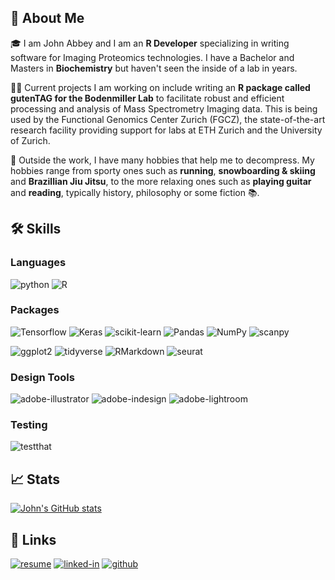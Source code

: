 ## 🚀 About Me

🎓 I am John Abbey and I am an **R Developer** specializing in writing software for Imaging Proteomics technologies. I have a Bachelor and Masters in **Biochemistry** but haven't seen the inside of a lab in years. 

👨‍💻 Current projects I am working on include writing an **R package called gutenTAG for the Bodenmiller Lab** to facilitate robust and efficient processing and analysis of Mass Spectrometry Imaging data. This is being used by the Functional Genomics Center Zurich (FGCZ), the state-of-the-art research facility providing support for labs at ETH Zurich and the University of Zurich.

🎸 Outside the work, I have many hobbies that help me to decompress. My hobbies range from sporty ones such as **running**, **snowboarding & skiing** and **Brazillian Jiu Jitsu**, to the more relaxing ones such as **playing guitar** and **reading**, typically history, philosophy or some fiction 📚.


## 🛠️ Skills

### Languages

![python](https://img.shields.io/badge/Python-3776AB?style=for-the-badge&logo=python&logoColor=white)
![R](https://img.shields.io/badge/-28B6F6?style=for-the-badge&logo=R&logoColor=white)

### Packages

![Tensorflow](https://img.shields.io/badge/Tensorflow-FFA756?style=for-the-badge&logo=tensorflow&logoColor=black)
![Keras](https://img.shields.io/badge/Keras-D30000?style=for-the-badge&logo=keras&logoColor=black)
![scikit-learn](https://img.shields.io/badge/scikitlearn-28B6F6?style=for-the-badge&logo=scikitlearn&logoColor=orange)
![Pandas](https://img.shields.io/badge/Pandas-000080?style=for-the-badge&logo=pandas&logoColor=white)
![NumPy](https://img.shields.io/badge/NumPy-40E0D0?style=for-the-badge&logo=numpy&logoColor=black)
![scanpy](https://img.shields.io/badge/Scanpy-FFC0CB?style=for-the-badge&logo=scanpy&logoColor=black)


![ggplot2](https://img.shields.io/badge/ggplot2-grey?style=for-the-badge&logo=ggplot&logoColor=black)
![tidyverse](https://img.shields.io/badge/tidyverse-3bb143?style=for-the-badge&logo=tidyverse&logoColor=black)
![RMarkdown](https://img.shields.io/badge/Rmarkdown-D30000?style=for-the-badge&logo=rmarkdown&logoColor=black)
![seurat](https://img.shields.io/badge/Seurat-A020F0?style=for-the-badge&logo=seurat&logoColor=black)


### Design Tools

![adobe-illustrator](https://img.shields.io/badge/adobe_illustrator-FFAE42?style=for-the-badge&logo=adobe-illustrator&logoColor=black)
![adobe-indesign](https://img.shields.io/badge/adobe_indesign-B33B72?style=for-the-badge&logo=adobe-indesign&logoColor=black)
![adobe-lightroom](https://img.shields.io/badge/adobe_lightroom-77C3EC?style=for-the-badge&logo=adobe-lightroom&logoColor=black)

### Testing

![testthat](https://img.shields.io/badge/testthat-FF0000?style=for-the-badge&logo=R&logoColor=black)


## 📈 Stats

[![John's GitHub stats](https://github-readme-stats.vercel.app/api?username=JohnAbbey98)](https://github.com/JohnAbbey98/github-readme-stats)

## 🔗 Links
[![resume](https://img.shields.io/badge/Resume-4285F4?style=for-the-badge&logo=read-the-docs&logoColor=white)](https://github.com/JohnAbbey98/JohnAbbey98/files/14470141/long_cv.pdf)
[![linked-in](https://img.shields.io/badge/Linked_In-0077B5?style=for-the-badge&logo=LinkedIn&logoColor=white)](https://www.linkedin.com/in/john-abbey-61124815a/)
[![github](https://img.shields.io/badge/GitHub-000000?style=for-the-badge&logo=GitHub&logoColor=white)](https://github.com/JohnAbbey98)


